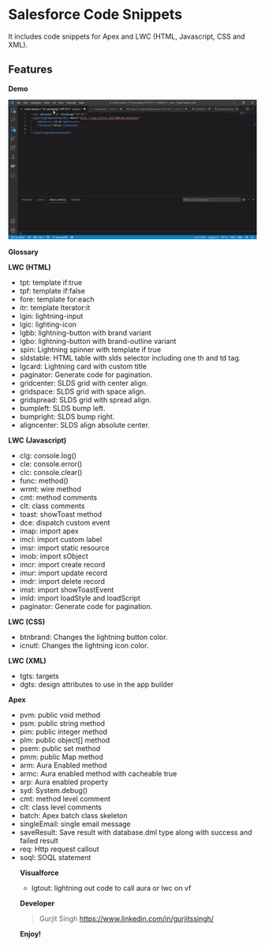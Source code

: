 # Salesforce Code Snippets

It includes code snippets for Apex and LWC (HTML, Javascript, CSS and XML).

## Features

**Demo**

<img src="./demo.gif">

**Glossary**




**LWC (HTML)**
<ul>
    <li> tpt: template if:true </li>
    <li> tpf: template if:false </li>
    <li> fore: template for:each </li>
    <li> itr: template Iterator:it </li>
    <li> lgin: lightning-input </li>
    <li> lgic: lighting-icon </li>
    <li> lgbb: lightning-button with brand variant </li>
    <li> lgbo: lightning-button with brand-outline variant </li>
    <li> spin: Lightning spinner with template if true</li>
    <li> sldstable: HTML table with slds selector including one th and td tag.</li>
    <li> lgcard: Lightning card with custom title</li>
    <li> paginator: Generate code for pagination.</li>
    <li> gridcenter: SLDS grid with center align.</li>
    <li> gridspace: SLDS grid with space align.</li>
    <li> gridspread: SLDS grid with spread align.</li>
    <li> bumpleft: SLDS bump left.</li>
    <li> bumpright: SLDS bump right.</li>
    <li> aligncenter: SLDS align absolute center.</li>
    </ul>

**LWC (Javascript)**

<ul>
    <li> clg: console.log() </li>
    <li> cle: console.error() </li>
    <li> clc: console.clear() </li>
    <li> func: method() </li>
    <li> wrmt: wire method </li>
    <li> cmt: method comments </li>
    <li> clt: class comments </li>
    <li> toast: showToast method</li>
    <li> dce: dispatch custom event</li>
    <li> imap: import apex </li>
    <li> imcl: import custom label </li>
    <li> imsr: import static resource </li>
    <li> imob: import sObject </li>
    <li> imcr: import create record</li>
    <li> imur: import update record</li>
    <li> imdr: import delete record</li>
    <li> imst: import showToastEvent</li>
    <li> imld: import loadStyle and loadScript </li>
    <li> paginator: Generate code for pagination.</li>
</ul>

**LWC (CSS)**

<ul>
<li> btnbrand: Changes the lightning button color.</li>
<li> icnutl: Changes the lightning icon color.</li>
</ul>

**LWC (XML)**

<ul>
<li> tgts: targets</li>
<li> dgts: design attributes to use in the app builder</li>
</ul>

**Apex**
<ul>
 <li> pvm: public void method </li>
 <li> psm: public string method </li>
 <li> pim: public integer method </li>
 <li> plm: public object[] method </li>
 <li> psem: public set<object> method </li>
 <li> pmm: public Map<string, object> method </li>
 <li> arm: Aura Enabled method </li>
 <li> armc: Aura enabled method with cacheable true </li>
 <li> arp: Aura enabled property</li>
 <li> syd: System.debug()</li>
 <li> cmt: method level comment </li>
 <li> clt: class level comments </li>
 <li> batch: Apex batch class skeleton</li>
 <li> singleEmail: single email message</li>
 <li> saveResult: Save result with database.dml type along with success and failed result</li>
 <li> req: Http request callout</li>
 <li> soql: SOQL statement</li>
</ul>

**Visualforce**
<ul>
    <li> lgtout: lightning out code to call aura or lwc on vf</li>
</ul>


**Developer**
> Gurjit Singh https://www.linkedin.com/in/gurjitssingh/   


**Enjoy!**

